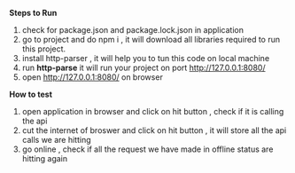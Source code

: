**Steps to Run**

1. check for package.json and package.lock.json in application
2. go to project and do npm i , it will download all libraries required to run this project.
3. install http-parser , it will help you to tun this code on local machine
4. run **http-parse** it will run your project on port http://127.0.0.1:8080/
5. open http://127.0.0.1:8080/ on browser

**How to test**
1. open application in browser and click on hit button , check if it is calling the api
2. cut the internet of broswer and click on hit button , it will store all the api calls we are hitting
3. go online , check if all the request we have made in offline status are hitting again
